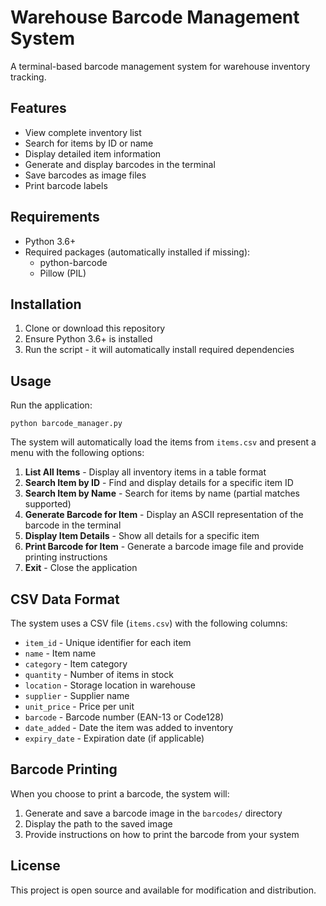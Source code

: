 # Warehouse Barcode Management System

A terminal-based barcode management system for warehouse inventory tracking.

## Features

- View complete inventory list
- Search for items by ID or name
- Display detailed item information
- Generate and display barcodes in the terminal
- Save barcodes as image files
- Print barcode labels

## Requirements

- Python 3.6+
- Required packages (automatically installed if missing):
  - python-barcode
  - Pillow (PIL)

## Installation

1. Clone or download this repository
2. Ensure Python 3.6+ is installed
3. Run the script - it will automatically install required dependencies

## Usage

Run the application:

```
python barcode_manager.py
```

The system will automatically load the items from `items.csv` and present a menu with the following options:

1. **List All Items** - Display all inventory items in a table format
2. **Search Item by ID** - Find and display details for a specific item ID
3. **Search Item by Name** - Search for items by name (partial matches supported)
4. **Generate Barcode for Item** - Display an ASCII representation of the barcode in the terminal
5. **Display Item Details** - Show all details for a specific item
6. **Print Barcode for Item** - Generate a barcode image file and provide printing instructions
7. **Exit** - Close the application

## CSV Data Format

The system uses a CSV file (`items.csv`) with the following columns:

- `item_id` - Unique identifier for each item
- `name` - Item name
- `category` - Item category
- `quantity` - Number of items in stock
- `location` - Storage location in warehouse
- `supplier` - Supplier name
- `unit_price` - Price per unit
- `barcode` - Barcode number (EAN-13 or Code128)
- `date_added` - Date the item was added to inventory
- `expiry_date` - Expiration date (if applicable)

## Barcode Printing

When you choose to print a barcode, the system will:

1. Generate and save a barcode image in the `barcodes/` directory
2. Display the path to the saved image
3. Provide instructions on how to print the barcode from your system

## License

This project is open source and available for modification and distribution. 